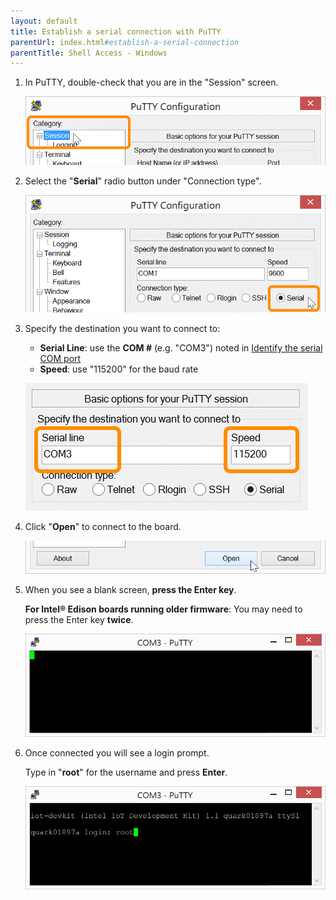 ```yaml
---
layout: default
title: Establish a serial connection with PuTTY
parentUrl: index.html#establish-a-serial-connection
parentTitle: Shell Access - Windows
---
```


1. In PuTTY, double-check that you are in the "Session" screen. 

    ![Session tab in PuTTY](images/putty-session_tab.png)

2. Select the "**Serial**" radio button under "Connection type".

    ![Serial radio button in PuTTY](images/putty-serial_radio_button.png)

3. Specify the destination you want to connect to:

    * **Serial Line**: use the **COM #** (e.g. "COM3") noted in [Identify the serial COM port](details-identify_com_port.html)
    * **Speed**: use "115200" for the baud rate
    
    ![Serial line and speed text fields in PuTTY](images/putty-serial_line_and_speed.png)

4. Click "**Open**" to connect to the board.

    ![Open connection button in PuTTY](images/putty-open_button.png)

5. When you see a blank screen, **press the Enter key**.
 
    **For Intel® Edison boards running older firmware**: You may need to press the Enter key **twice**.

    ![Blank screen in PuTTY after connecting to Intel® Edison](images/putty-blank_screen.png)

6. Once connected you will see a login prompt. 

    Type in "**root**" for the username and press **Enter**.

    ![Login as root user](images/putty-login_as_root.png)
